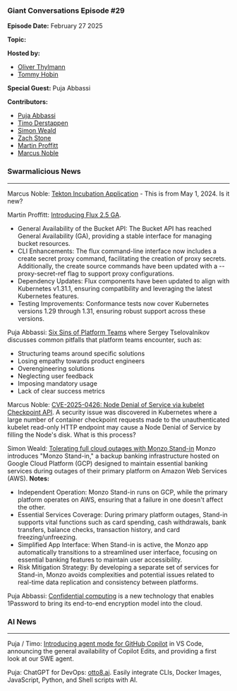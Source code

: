 ### Giant Conversations Episode #29

**Episode Date:** February 27 2025

**Topic:**

**Hosted by:** 

* [Oliver Thylmann](https://twitter.com/othylmann)
* [Tommy Hobin](https://twitter.com/tommyhobin)

**Special Guest:**
Puja Abbassi

**Contributors:**

* [Puja Abbassi](https://bsky.app/profile/puja.dev)
* [Timo Derstappen](https://bsky.app/profile/t33m0w.bsky.social)
* [Simon Weald](https://twitter.com/glitchcrab/)
* [Zach Stone](https://www.linkedin.com/in/zstonesecurity/)
* [Martin Proffitt](https://github.com/mproffitt)
* [Marcus Noble](https://cloudnative.now/)

### Swarmalicious News 
------------------------------------------------------------------------------------------------------------------------------


Marcus Noble: [Tekton Incubation Application](https://github.com/cncf/toc/issues/1310) - This is from May 1, 2024. Is it new?

Martin Proffitt: [Introducing Flux 2.5 GA](https://github.com/fluxcd/flux2/releases/tag/v2.5.0).
- General Availability of the Bucket API: The Bucket API has reached General Availability (GA), providing a stable interface for managing bucket resources.
- CLI Enhancements: The flux command-line interface now includes a create secret proxy command, facilitating the creation of proxy secrets. Additionally, the create source commands have been updated with a --proxy-secret-ref flag to support proxy configurations.
- Dependency Updates: Flux components have been updated to align with Kubernetes v1.31.1, ensuring compatibility and leveraging the latest Kubernetes features.
- Testing Improvements: Conformance tests now cover Kubernetes versions 1.29 through 1.31, ensuring robust support across these versions.

Puja Abbassi: [Six Sins of Platform Teams](https://serce.me/posts/2025-01-07-six-sins-of-platform-teams)
where Sergey Tselovalnikov discusses common pitfalls that platform teams encounter, such as:
- Structuring teams around specific solutions
- Losing empathy towards product engineers
- Overengineering solutions
- Neglecting user feedback
- Imposing mandatory usage
- Lack of clear success metrics

Marcus Noble: [CVE-2025-0426: Node Denial of Service via kubelet Checkpoint API](https://github.com/kubernetes/kubernetes/issues/130016). A security issue was discovered in Kubernetes where a large number of container checkpoint requests made to the unauthenticated kubelet read-only HTTP endpoint may cause a Node Denial of Service by filling the Node's disk. What is this process? 

Simon Weald: [Tolerating full cloud outages with Monzo Stand-in](https://monzo.com/blog/tolerating-full-cloud-outages-with-monzo-stand-in)
Monzo introduces "Monzo Stand-in," a backup banking infrastructure hosted on Google Cloud Platform (GCP) designed to maintain essential banking services during outages of their primary platform on Amazon Web Services (AWS). 
**Notes:**
- Independent Operation: Monzo Stand-in runs on GCP, while the primary platform operates on AWS, ensuring that a failure in one doesn't affect the other.
- Essential Services Coverage: During primary platform outages, Stand-in supports vital functions such as card spending, cash withdrawals, bank transfers, balance checks, transaction history, and card freezing/unfreezing.
- Simplified App Interface: When Stand-in is active, the Monzo app automatically transitions to a streamlined user interface, focusing on essential banking features to maintain user accessibility.
- Risk Mitigation Strategy: By developing a separate set of services for Stand-in, Monzo avoids complexities and potential issues related to real-time data replication and consistency between platforms.

Puja Abbassi: [Confidential computing](https://blog.1password.com/confidential-computing/) is a new technology that enables 1Password to bring its end-to-end encryption model into the cloud.

### AI News 
------------------------------------------------------------------------------------------------------------------------------

Puja / Timo: [Introducing agent mode for GitHub Copilot](https://github.blog/news-insights/product-news/github-copilot-the-agent-awakens/) in VS Code, announcing the general availability of Copilot Edits, and providing a first look at our SWE agent.

Puja: ChatGPT for DevOps: [otto8.ai](https://otto8.ai/). Easily integrate CLIs, Docker Images, JavaScript, Python, and Shell scripts with AI.


